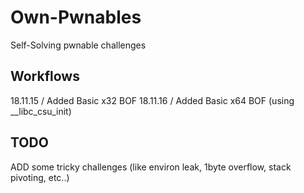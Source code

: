 # Own-Pwnables
Self-Solving pwnable challenges

## Workflows
18.11.15 / Added Basic x32 BOF
18.11.16 / Added Basic x64 BOF (using __libc_csu_init)


## TODO
ADD some tricky challenges (like environ leak, 1byte overflow, stack pivoting, etc..)
